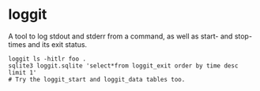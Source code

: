 # loggit

A tool to log stdout and stderr from a command, as well as
start- and stop- times and its exit status.

    loggit ls -hitlr foo .
    sqlite3 loggit.sqlite 'select*from loggit_exit order by time desc limit 1' 
    # Try the loggit_start and loggit_data tables too.

